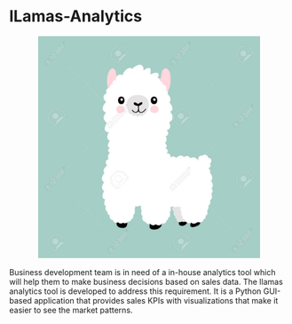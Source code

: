 # lLamas-Analytics
<p align="center">
 <img src="./logo.png" alt="alt text" width="400" height="400">
</p>
Business development team is in need of a in-house analytics tool which will help them to make business decisions based on sales data. The llamas analytics tool is developed to address this requirement. It is a Python GUI-based application that provides sales KPIs with visualizations that make it easier to see the market patterns.

